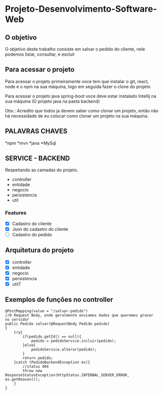 # Projeto-Desenvolvimento-Software-Web

## O objetivo ##

<p> O objetivo deste trabalho consiste em salvar o pedido do cliente, nele podemos listar, consultar, e excluir </p>

## Para acessar o projeto ##

<p> Para acessar o projeto primeiramente voce tem que instalar o git, react, node e o npm na sua máquina, logo em seguida fazer o clone do projeto </p>

<p> Para acessar o projeto java spring-boot voce deve estar instalado Intellij na sua máquina (O projeto java na pasta backend) </p>

Obs.: Acredito que todos ja devem saber como clonar um projeto, então não há necessidade de eu colocar como clonar um projeto na sua máquina.

## PALAVRAS CHAVES 

*npm
*mvn
*java
*MySql

<!-- PROJETO CONTEUDO -->
## SERVICE - BACKEND ##

<p>Respeitando as camadas do projeto. </p>

  - controller
  - entidade
  - negocio
  - persistencia
  - util
  
 ### Features
 
- [x] Cadastro do cliente
- [x] Json do cadastro do cliente
- [ ] Cadastro do pedido

## Arquitetura do projeto
- [x] controller
- [x] entidade
- [x] negocio
- [x] persistencia
- [x] util7

## Exemplos de funções no controller

    @PostMapping(value = "/salvar-pedido")
    //O Request Body, onde geralmente enviamos dados que queremos gravar no servidor
    public Pedido salvar(@RequestBody Pedido pedido)
    {
        try{
            if(pedido.getId() == null){
                pedido = pedidoService.incluir(pedido);
            }else{
                pedidoService.alterar(pedido);
            }
            return pedido;
        }catch (PedidoBackendException ex){
            //status 404
            throw new ResponseStatusException(HttpStatus.INTERNAL_SERVER_ERROR, ex.getReason());
        }
    }



  
